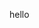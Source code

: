 <!-- GENERATED DOCUMENT DO NOT EDIT! -->
<!-- prettier-ignore-start -->
<!-- markdownlint-disable -->

<!-- Compiled with doculisp (version 1.2.3) https://www.npmjs.com/package/doculisp -->

hello

<!-- markdownlint-restore -->
<!-- prettier-ignore-end -->
<!-- GENERATED DOCUMENT DO NOT EDIT! -->
